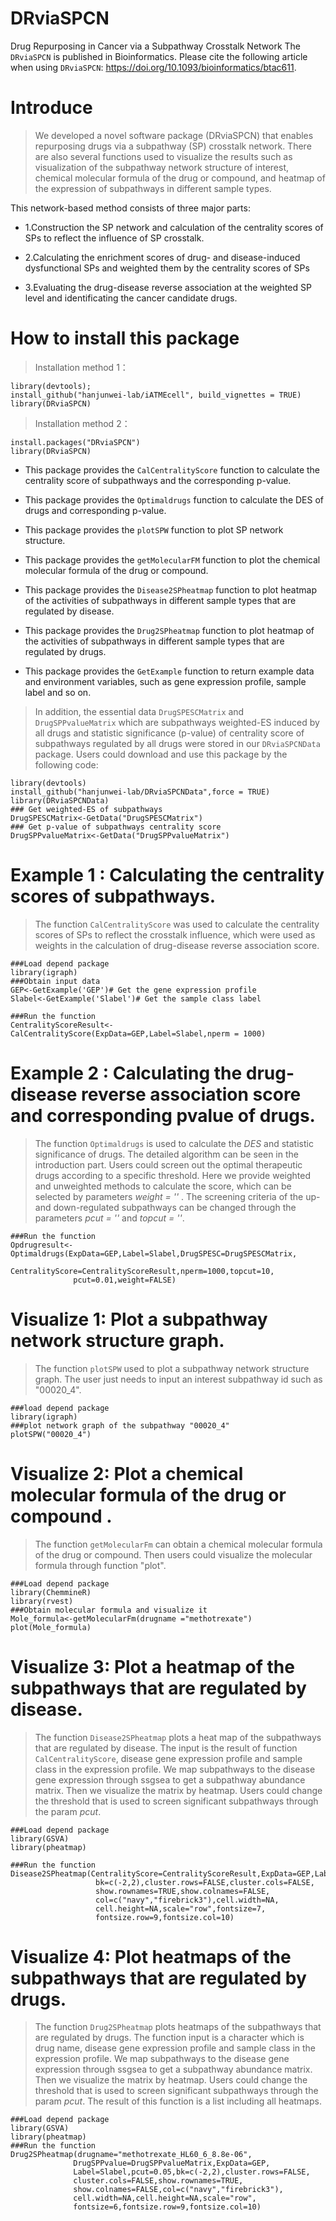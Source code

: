 # DRviaSPCN

Drug Repurposing in Cancer via a Subpathway Crosstalk Network
The `DRviaSPCN` is published in Bioinformatics. Please cite the following article when using `DRviaSPCN`: https://doi.org/10.1093/bioinformatics/btac611.

# Introduce

> We developed a novel software package (DRviaSPCN) that enables repurposing drugs via a subpathway (SP) crosstalk network. There are also several functions used to visualize the results such as visualization of the subpathway network structure of interest, chemical molecular formula of the drug or compound, and heatmap of the expression of subpathways in different sample types.

This network-based method consists of three major parts:

  - 1.Construction the SP network and calculation of the centrality scores of SPs to reflect the influence of SP crosstalk. 
  
  - 2.Calculating the enrichment scores of drug- and disease-induced dysfunctional SPs and weighted them by the centrality scores of SPs 
  
  - 3.Evaluating the drug-disease reverse association at the weighted SP level and identificating the cancer candidate drugs.


# How to install this package
> Installation method 1：
```
library(devtools); 
install_github("hanjunwei-lab/iATMEcell", build_vignettes = TRUE)
library(DRviaSPCN)
```
> Installation method 2：
```
install.packages("DRviaSPCN")
library(DRviaSPCN)
```


+  This package provides the `CalCentralityScore` function to calculate the centrality score of subpathways and the corresponding p-value.  

+  This package provides the `Optimaldrugs` function to calculate the DES of drugs and corresponding p-value.
  
+  This package provides the `plotSPW` function to plot SP network structure.

+  This package provides the `getMolecularFM` function to plot the chemical molecular formula of the drug or compound.

+  This package provides the `Disease2SPheatmap` function to plot heatmap of the activities of subpathways in different sample types that are regulated by disease.

+  This package provides the `Drug2SPheatmap` function to plot heatmap of the activities of subpathways in different sample types that are regulated by drugs.
  
+  This package provides the `GetExample` function to return example data and environment variables, such as gene expression profile, sample label and so on.</font>

> In addition, the essential data `DrugSPESCMatrix` and `DrugSPPvalueMatrix` which are subpathways weighted-ES induced by all drugs and statistic significance (p-value) of centrality score of subpathways regulated by all drugs were stored in our `DRviaSPCNData` package. Users could download and use this package by the following code:

```
library(devtools)
install_github("hanjunwei-lab/DRviaSPCNData",force = TRUE)
library(DRviaSPCNData)
### Get weighted-ES of subpathways
DrugSPESCMatrix<-GetData("DrugSPESCMatrix")
### Get p-value of subpathways centrality score
DrugSPPvalueMatrix<-GetData("DrugSPPvalueMatrix")
```

# Example 1 : Calculating the centrality scores of subpathways.
> The function `CalCentralityScore` was used to calculate the centrality scores of SPs to reflect the crosstalk influence, which were used as weights in the calculation of drug-disease reverse association score. 


```
###Load depend package
library(igraph)
###Obtain input data
GEP<-GetExample('GEP')# Get the gene expression profile
Slabel<-GetExample('Slabel')# Get the sample class label

###Run the function
CentralityScoreResult<-CalCentralityScore(ExpData=GEP,Label=Slabel,nperm = 1000)

```

# Example 2 : Calculating the drug-disease reverse association score and corresponding pvalue of drugs.
> The function `Optimaldrugs` is used to calculate the *DES* and statistic significance of drugs. The detailed algorithm can be seen in the introduction part. Users could screen out the optimal therapeutic drugs according to a specific threshold. Here we provide weighted and unweighted methods to calculate the score, which can be selected by parameters *weight = ''* . The screening criteria of the up- and down-regulated subpathways can be changed through the parameters *pcut = ''* and *topcut = ''*.

```
###Run the function
Opdrugresult<-Optimaldrugs(ExpData=GEP,Label=Slabel,DrugSPESC=DrugSPESCMatrix,
              CentralityScore=CentralityScoreResult,nperm=1000,topcut=10,
              pcut=0.01,weight=FALSE)
```


# Visualize 1: Plot a subpathway network structure graph.
> The function `plotSPW` used to plot a subpathway network structure graph. The user just needs to input an interest subpathway id such as "00020_4".

```
###load depend package
library(igraph)
###plot network graph of the subpathway "00020_4"
plotSPW("00020_4")
```

# Visualize 2: Plot a chemical molecular formula of the drug or compound .</font>

> The function `getMolecularFm` can obtain a chemical molecular formula of the drug or compound. Then users could visualize the molecular formula through function "plot".

```
###Load depend package
library(ChemmineR)
library(rvest)
###Obtain molecular formula and visualize it
Mole_formula<-getMolecularFm(drugname ="methotrexate")
plot(Mole_formula)
```


# Visualize 3: Plot a heatmap of the subpathways that are regulated by disease.</font>

> The function `Disease2SPheatmap` plots a heat map of the subpathways that are regulated by disease. The input is the result of function `CalCentralityScore`, disease gene expression profile and sample class in the expression profile. We map subpathways to the disease gene expression through ssgsea to get a subpathway abundance matrix. Then we visualize the matrix by heatmap. Users could change the threshold that is used to screen significant subpathways through the param *pcut*.

```
###Load depend package
library(GSVA)
library(pheatmap)

###Run the function
Disease2SPheatmap(CentralityScore=CentralityScoreResult,ExpData=GEP,Label=Slabel,pcut=0.05,
                   bk=c(-2,2),cluster.rows=FALSE,cluster.cols=FALSE,
                   show.rownames=TRUE,show.colnames=FALSE,
                   col=c("navy","firebrick3"),cell.width=NA,
                   cell.height=NA,scale="row",fontsize=7,
                   fontsize.row=9,fontsize.col=10)
```


# Visualize 4: Plot heatmaps of the subpathways that are regulated by drugs.</font>

> The function `Drug2SPheatmap` plots heatmaps of the subpathways that are regulated by drugs. The function input is a character which is drug name, disease gene expression profile and sample class in the expression profile. We map subpathways to the disease gene expression through ssgsea to get a subpathway abundance matrix. Then we visualize the matrix by heatmap. Users could change the threshold that is used to screen significant subpathways through the param *pcut*. The result of this function is a list including all heatmaps.

```
###Load depend package
library(GSVA)
library(pheatmap)
###Run the function
Drug2SPheatmap(drugname="methotrexate_HL60_6_8.8e-06",
              DrugSPPvalue=DrugSPPvalueMatrix,ExpData=GEP,
              Label=Slabel,pcut=0.05,bk=c(-2,2),cluster.rows=FALSE,
              cluster.cols=FALSE,show.rownames=TRUE,
              show.colnames=FALSE,col=c("navy","firebrick3"),
              cell.width=NA,cell.height=NA,scale="row",
              fontsize=6,fontsize.row=9,fontsize.col=10)


```








